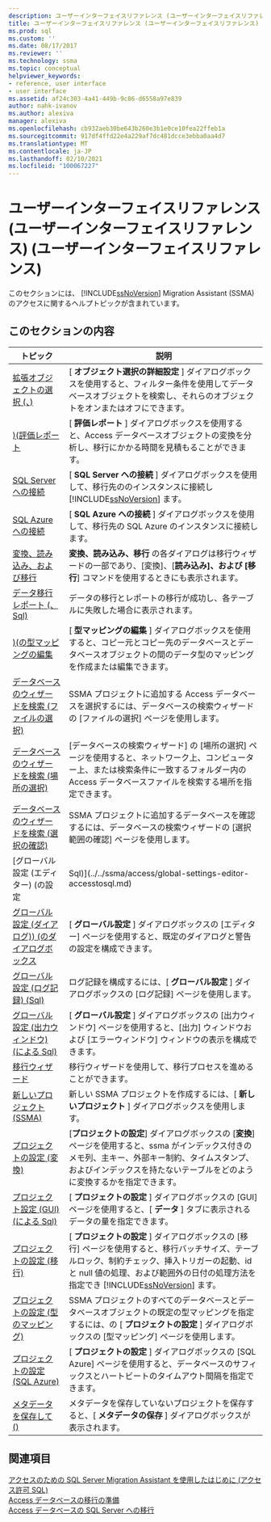 ```yaml
---
description: ユーザーインターフェイスリファレンス (ユーザーインターフェイスリファレンス) (ユーザーインターフェイスリファレンス)
title: ユーザーインターフェイスリファレンス (ユーザーインターフェイスリファレンス) |Microsoft Docs
ms.prod: sql
ms.custom: ''
ms.date: 08/17/2017
ms.reviewer: ''
ms.technology: ssma
ms.topic: conceptual
helpviewer_keywords:
- reference, user interface
- user interface
ms.assetid: af24c303-4a41-449b-9c86-d6558a97e839
author: nahk-ivanov
ms.author: alexiva
manager: alexiva
ms.openlocfilehash: cb932aeb30be643b260e3b1e0ce10fea22ffeb1a
ms.sourcegitcommit: 917df4ffd22e4a229af7dc481dcce3ebba0aa4d7
ms.translationtype: MT
ms.contentlocale: ja-JP
ms.lasthandoff: 02/10/2021
ms.locfileid: "100067227"
---
```

# <a name="user-interface-reference-accesstosql"></a>ユーザーインターフェイスリファレンス (ユーザーインターフェイスリファレンス) (ユーザーインターフェイスリファレンス)
このセクションには、 [!INCLUDE[ssNoVersion](../../includes/ssnoversion-md.md)] Migration Assistant (SSMA) のアクセスに関するヘルプトピックが含まれています。  
  
## <a name="in-this-section"></a>このセクションの内容  
  
|トピック|説明|  
|---------|---------------|  
|[拡張オブジェクトの選択 &#40;、&#41;](../../ssma/access/advanced-object-selection-accesstosql.md)|[ **オブジェクト選択の詳細設定** ] ダイアログボックスを使用すると、フィルター条件を使用してデータベースオブジェクトを検索し、それらのオブジェクトをオンまたはオフにできます。|  
|[&#41;&#40;評価レポート ](../../ssma/access/assessment-report-accesstosql.md)|[ **評価レポート** ] ダイアログボックスを使用すると、Access データベースオブジェクトの変換を分析し、移行にかかる時間を見積もることができます。|  
|[SQL Server への接続](./connect-to-sql-server-accesstosql.md)|[ **SQL Server への接続** ] ダイアログボックスを使用して、移行先ののインスタンスに接続し [!INCLUDE[ssNoVersion](../../includes/ssnoversion-md.md)] ます。|  
|[SQL Azure への接続](connect-to-azure-sql-db-accesstosql.md)|[ **SQL Azure への接続** ] ダイアログボックスを使用して、移行先の SQL Azure のインスタンスに接続します。|  
|[変換、読み込み、および移行](./convert-load-and-migrate-accesstosql.md)|**変換、読み込み、移行** の各ダイアログは移行ウィザードの一部であり、[変換]、[**読み込み]、および [移行**] コマンドを使用するときにも表示されます。|  
|[データ移行レポート &#40;、Sql&#41;](../../ssma/access/data-migration-report-accesstosql.md)|データの移行とレポートの移行が成功し、各テーブルに失敗した場合に表示されます。|  
|[&#41;&#40;の型マッピングの編集 ](../../ssma/access/edit-type-mapping-accesstosql.md)|[ **型マッピングの編集** ] ダイアログボックスを使用すると、コピー元とコピー先のデータベースとデータベースオブジェクトの間のデータ型のマッピングを作成または編集できます。|  
|[データベースのウィザードを検索 (ファイルの選択)](./find-databases-wizard-select-files-accesstosql.md)|SSMA プロジェクトに追加する Access データベースを選択するには、データベースの検索ウィザードの [ファイルの選択] ページを使用します。|  
|[データベースのウィザードを検索 (場所の選択)](./find-databases-wizard-select-locations-accesstosql.md)|[データベースの検索ウィザード] の [場所の選択] ページを使用すると、ネットワーク上、コンピューター上、または検索条件に一致するフォルダー内の Access データベースファイルを検索する場所を指定できます。|  
|[データベースのウィザードを検索 (選択の確認)](./find-databases-wizard-verify-selection-accesstosql.md)|SSMA プロジェクトに追加するデータベースを確認するには、データベースの検索ウィザードの [選択範囲の確認] ページを使用します。|  
|[グローバル設定 &#40;エディター&#41; &#40;の設定 | Sql&#41;](../../ssma/access/global-settings-editor-accesstosql.md)|[ **グローバル設定** ] ダイアログボックスの [エディター] ページを使用すると、コードエディターオプションを構成できます。|  
|[グローバル設定 &#40;ダイアログ&#41;&#41; &#40;のダイアログボックス ](../../ssma/access/global-settings-dialogs-accesstosql.md)|[ **グローバル設定** ] ダイアログボックスの [エディター] ページを使用すると、既定のダイアログと警告の設定を構成できます。|  
|[グローバル設定 &#40;ログ記録&#41; &#40;Sql&#41;](../../ssma/access/global-settings-logging-accesstosql.md)|ログ記録を構成するには、[ **グローバル設定** ] ダイアログボックスの [ログ記録] ページを使用します。|  
|[グローバル設定 &#40;出力ウィンドウ&#41; &#40;による Sql&#41;](../../ssma/access/global-settings-output-window-accesstosql.md)|[ **グローバル設定** ] ダイアログボックスの [出力ウィンドウ] ページを使用すると、[出力] ウィンドウおよび [エラーウィンドウ] ウィンドウの表示を構成できます。|  
|[移行ウィザード](migration-wizard-accesstosql.md)|移行ウィザードを使用して、移行プロセスを進めることができます。|  
|[新しいプロジェクト (SSMA)](./new-project-ssma-accesstosql.md)|新しい SSMA プロジェクトを作成するには、[ **新しいプロジェクト** ] ダイアログボックスを使用します。|  
|[プロジェクトの設定 (変換)](./project-settings-conversion-accesstosql.md)|[**プロジェクトの設定**] ダイアログボックスの [**変換**] ページを使用すると、ssma がインデックス付きのメモ列、主キー、外部キー制約、タイムスタンプ、およびインデックスを持たないテーブルをどのように変換するかを指定できます。|  
|[プロジェクト設定 &#40;GUI&#41; &#40;による Sql&#41;](../../ssma/access/project-settings-gui-accesstosql.md)|[ **プロジェクトの設定** ] ダイアログボックスの [GUI] ページを使用すると、[ **データ** ] タブに表示されるデータの量を指定できます。|  
|[プロジェクトの設定 (移行)](./project-settings-migration-accesstosql.md)|[ **プロジェクトの設定** ] ダイアログボックスの [移行] ページを使用すると、移行バッチサイズ、テーブルロック、制約チェック、挿入トリガーの起動、id と null 値の処理、および範囲外の日付の処理方法を指定でき [!INCLUDE[ssNoVersion](../../includes/ssnoversion-md.md)] ます。|  
|[プロジェクトの設定 (型のマッピング)](./project-settings-type-mapping-accesstosql.md)|SSMA プロジェクトのすべてのデータベースとデータベースオブジェクトの既定の型マッピングを指定するには、の [ **プロジェクトの設定** ] ダイアログボックスの [型マッピング] ページを使用します。|  
|[プロジェクトの設定 (SQL Azure)](./project-settings-azure-sql-db-accesstosql.md)|[ **プロジェクトの設定** ] ダイアログボックスの [SQL Azure] ページを使用すると、データベースのサフィックスとハートビートのタイムアウト間隔を指定できます。|  
|[メタデータを保存して &#40;&#41;](../../ssma/access/save-metadata-accesstosql.md)|メタデータを保存していないプロジェクトを保存すると、[ **メタデータの保存** ] ダイアログボックスが表示されます。|  
  
## <a name="see-also"></a>関連項目  
[アクセスのための SQL Server Migration Assistant を使用したはじめに &#40;アクセス許可 SQL&#41;](../../ssma/access/getting-started-with-sql-server-migration-assistant-for-access-accesstosql.md)  
[Access データベースの移行の準備](preparing-access-databases-for-migration-accesstosql.md)  
[Access データベースの SQL Server への移行](migrating-access-databases-to-sql-server-azure-sql-db-accesstosql.md)  
